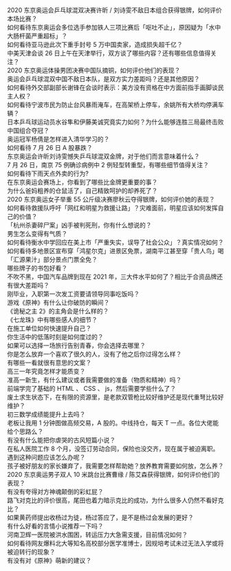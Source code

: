 2020 东京奥运会乒乓球混双决赛许昕 / 刘诗雯不敌日本组合获得银牌，如何评价本场比赛？  
如何看待东京奥运会多位选手参加铁人三项比赛后「呕吐不止」，原因疑为「水中大肠杆菌严重超标」？  
如何看待亚马逊此次下重手封号 5 万中国卖家，造成损失超千亿？  
中美天津会谈 26 日上午在天津举行，双方谈了哪些内容？还有哪些信息值得关注？  
2020 东京奥运体操男团决赛中国队摘铜，如何评价他们的表现？  
奥运会乒乓球混双中国不敌日本队，是双方实力差距吗？还是其他原因？  
如何看待外交部副部长谢锋在会谈时表示：美方没有资格在中方面前指手画脚谈民主人权？  
如何看待宁波市民为防止台风暴雨淹车，在高架桥上停车，余姚所有大桥均停满车辆？  
日本乒乓球运动员水谷隼和伊藤美诚究竟实力如何？为什么能够连胜三局最终击败中国组合夺冠？  
奥运冠军杨倩是怎样进入清华学习的？  
如何看待 7 月 26 日 A 股暴跌？  
东京奥运会许昕刘诗雯憾失乒乓球混双金牌，对于他们而言意味着什么？  
7 月 26 日，南京 75 例确诊病例中 2 例轻型转重型，有哪些细节值得关注？  
如何看待下雨天点外卖的行为?  
在东京奥运会赛场上，你看到了哪些比金牌更重要的事？  
为什么爸妈粗养的仓鼠活了，自己精致呵护的却养死了？  
2020 东京奥运女子举重 55 公斤级决赛廖秋云夺得银牌，如何评价她的表现？  
如何看待救援队呼吁「网红和明星为救援让路」？灾难面前，明星应该如何发挥自己的价值？  
「杭州杀妻碎尸案」凶手被判死刑，你有什么想说的？  
男生怎么变得有气质？  
如何看待衡水中学回应在美上市「严重失实，误导了社会公众」？真实情况如何？  
如何看待多地景区宣布穿「鸿星尔克」进景区免票，湖南平江甚至穿「贵人鸟」喝「汇源果汁」部分景点门票全免？  
哪些牌子的书包好看？  
不吹不黑，中国汽车品牌到现在 2021 年，三大件水平如何了？相比于合资品牌还有很大差距吗？  
刚毕业，入职第一次发工资要请领导同事吃饭吗？  
游戏《原神》有什么让你破防的瞬间？  
《诡秘之主 2》的主角会是什么样的？  
《七龙珠》中有哪些感人的细节？  
在施工单位如何快速提升自己？  
你生活中的低落时刻是如何度过的？  
如果可以选择一场旅行告别青春，你会选择去哪里？  
你是怎么放弃一个喜欢了很久的人，没有了他之后你过得怎么样？  
有哪些一看就很有意思的文案？  
高三一年究竟怎样才能质变？  
准高一新生，有什么建议或者我需要做的准备（物质和精神）吗？  
前端学完了基础的 HTML 、 CSS 、 js，然后需要学些什么了？  
废土求生状态下，在有限的资源里，是老款双管枪比较好维护还是现代重弩比较好维护？  
初三数学成绩能提升上去吗？  
老板让我用 1 分钟图做高频交易，A 股的。中线持仓，每天 T 一点。各位大佬能给个思路么？  
有没有什么能把你虐哭的古风短篇小说？  
在私人医院工作 8 个月，没签订劳动合同，保险也没交齐，现在属于被迫离职。遇到这种问题应该怎么办呢？  
孩子被好朋友的家长嫌弃了，我需要怎样帮助她？放养教育需要如何放，怎么养？  
2020 东京奥运男子双人 10 米跳台比赛曹缘 / 陈艾森获得银牌，如何评价他们的表现？  
有没有夸得对方神魂颠倒的彩虹屁？  
路飞对克比的评价很高，尾田也着力暗示克比的成功，为什么很多人仍然不看好克比？  
如果黄药师提出收杨过为徒，杨过答应了，是不是杨过会发展的更好？  
有什么好看的言情小说推荐一下吗？  
河南卫辉一医院被洪水围困，转运压力大急需支援，目前情况如何？  
如何看待网友爆料北大等知名高校部分医学准博士，因规培考试未过无法入学或将被迫转行的现象？  
有没有对《原神》萌新的建议？  
